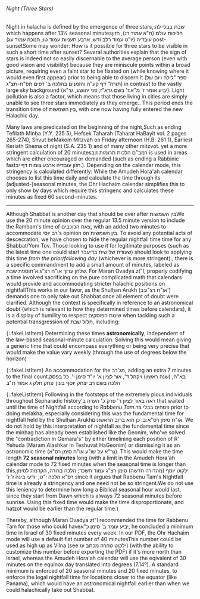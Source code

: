 ###### Night (Three Stars)

Night in halacha is defined by the emergence of three stars,<span class="footnote"><span style="unicode-bidi: plaintext;">שבת בבלי לה:</span></span> which happens after 13½ seasonal minutes<span class="footnote">הליכות עולם (ח"א עמוד רנ), חזון עובדיה (יו"ט עמוד רלב ודש; ארבע תעניות עמוד טו; חנוכה עמוד עג)</span> post-sunset<span class="footnote">Some may wonder: How is it possible for three stars to be visible in such a short time after sunset? Several authorities explain that the sign of stars is indeed not so easily discernable to the average person (even with good vision and visibility) because they are miniscule points within a broad picture, requiring even a faint star to be fixated on (while knowing where it would even first appear) prior to being able to discern it (ספר "לילה ויום של תורה" דף קע"ה והזמנים בהלכה ב' דפים תפ"ח-תצ"ג) in contrast to the vastly large sky background (יביע אומר ז' מ"א:ז' בשם גרא"ז, פני יהושע, גר"א). Light pollution is also a factor, which means that those living in cities are simply unable to see three stars immediately as they emerge.</span>. This period ends the transition time of בין השמשות, with one now having fully entered the new Halachic day.

Many laws are predicated on the beginning of the night,<span class="footnote">Such as ending Tefilath Minḥa (Y.Y. 235 5), Hefsek Taharah (Taharat HaBayit vol. 2 pages 265-274), Shvut beMakom Mitzvah on Friday afternoon (H.B. 261 1), Earliest Keriath Shema of night (S.A. 235 1) and of many other mitzvot.</span> yet a more stringent calculation of 20 minutes<span class="footnote">רמב"ם הלכות תרומות ז:ב</span> is used in areas which are either encouraged or demanded (such as ending a Rabbinic fast<span class="footnote">חזון עובדיה ארבע צומות דף יב.</span>). Depending on the calendar mode, this stringency is calculated differently: While the Amudeh Hora'ah calendar chooses to list this time daily and calculate the time through its (adjusted-)seasonal minutes, the Ohr Hachaim calendar simplifies this to only show by days which require this stringenc and calculates these minutes as fixed 60 second-minutes.

---

Although Shabbat is another day that should be over after <span style="unicode-bidi: isolate;">בין השמשות</span><span class="footnote">We use the 20 minute opinion over the regular 13.5 minute version to include the Rambam's time of צאת הכוכבים, with an added two minutes to accommodate רב יוסי's opinion on בין השמשות. To avoid any potential acts of descecration, we have chosen to hide the regular nightfall time time for any Shabbat/Yom Tov. Those looking to use it for legitimate purposes (such as the latest time one could start שעודת שלישית בדיעבד) should look to applying this time *from the prior/following day* (whichever is more stringent).</span>, there is a specific commandment to add a small amount of minutes, labeled as <span style="unicode-bidi: isolate;">תוספת שבת</span><span class="footnote"><span style="unicode-bidi: plaintext;">שלחן ערוך או"ח רצ"ג:א'</span></span>. For Maran Ovadya zt"l, properly codifying a time involved sacrificing on the pure complicated math that calendars would provide and accommodating stricter halachic positions on nightfall<span class="footnote">This works in our favor, as the Shulḥan Arukh (<span style="unicode-bidi: isolate;">או"ח רצ"ג:ב'</span>) demands one to only take out Shabbat once all element of doubt were clarified. Although the context is specifically in reference to an astronomical doubt (which is relevant to how they determined times before calendars), it is a display of humility to respect שיטת הפוסקים when tackling such a potential transgression of חלול שבת</span>, including:

{:.fakeListItem}
Determining these times **astronomically**, independent of the law-based seasonal-minute calculation. Solving this would mean giving a generic time that could encompass everything or being very precise that would make the value vary weekly (through the use of degrees below the horizon)

{:.fakeListItem}
An accommodation for the מג'רב, adding an extra 7 minutes to the final count.<span class="footnote"><span style="unicode-bidi: plaintext;">בא"ח, (שנה ראשון) ויקהל ד', אור לציון א' יו"ד סימן י'. כל בפסק הלכה בשם רב יצחק יוסף בעין יצחק חלק ג אמוד ת"ב</span></span>

{:.fakeListItem}
Following in the footsteps of the extremely pious individuals throughout Sepharadic history<span class="footnote"><span style="unicode-bidi: plaintext;">ראה באור לציון ד' פרק כ' הערה ב'</span></span> that waited until the time of Nightfall according to _Rabbenu Tam_<span class="footnote"><span style="unicode-bidi: plaintext;">פסחים בבלי צד.</span></span> prior to doing melakha, especially considering this was the fundamental time for nightfall held by the Shulḥan Arukh<span class="footnote">או"ח סימן רס"א:ב. כן הוא ברוב הראשונים. We do not hold by this interpretation of nightfall as the fundamental time since the minhag has already been established like the Geonim, who've solved the "contradiction in Gemara's" by either timelining each position of R' Yehuda (Maram Alashkar in Teshuvat HaGeonim) or dismissing it as an astronomic time (גר"א על שו"ע או"ח סימן רס"א)</span>. This would make the time length **72 seasonal minutes** long (with a limit in the Amudeh Hora'ah calendar mode to 72 fixed minutes when the seasonal time is longer than this,<span class="footnote"><span style="unicode-bidi: plaintext;">ילקוט יוסף (מהדורה חדשה) סימן רצ"ג עמוד תשכד; הלכה ברורה, הקדמת לסימן רס"א הלכה י"ט; יודעי בינה ז':ו'</span></span> since it argues that Rabbenu Tam's Nightfall time is already a stringency and one need not be so stringent.<span class="footnote">We do not use this leniency to determine how long a Biblical seasonal hour would last, since they start from Dawn which is always 72 seasonal minutes before sunrise. Using this fixed time would make the time disproportionate, and hatzot would be earlier than the regular time.</span>)

Thereby, although Maran Ovadya zt"l recommended the time for Rabbenu Tam for those who could have<span class="footnote">יביע עומר ב' סימן כ"א</span>, he concluded a minimum time in Israel of 30 fixed minutes every week. In our PDF, the Ohr Hachaim mode will use a default flat number of 40 minutes<span class="footnote">This number could be used as high up as Vilna (see ילקוט טהרה מכתב עז)</span> (with the ability to customize this number before exporting the PDF) if it's more north than Israel, whereas the Amudeh Hora'ah calendar will use the eqivalent of 30 minutes on the equinox day translated into degrees (7.14º). A standard minimum is enforced of 20 seasonal minutes and 20 fixed minutes, to enforce the legal nightfall time for locations closer to the equator (like Panama), which would have an astronomical nightfall earlier than when we could halachically take out Shabbat.